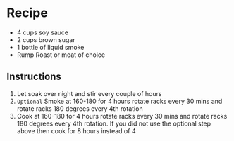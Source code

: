 # Recipe
- 4 cups soy sauce
- 2 cups brown sugar
- 1 bottle of liquid smoke
- Rump Roast or meat of choice

## Instructions
1) Let soak over night and stir every couple of hours
2) `Optional` Smoke at 160-180 for 4 hours rotate racks every 30 mins and rotate racks 180 degrees every 4th rotation
3) Cook at 160-180 for 4 hours rotate racks every 30 mins and rotate racks 180 degrees every 4th rotation.
If you did not use the optional step above then cook for 8 hours instead of 4
